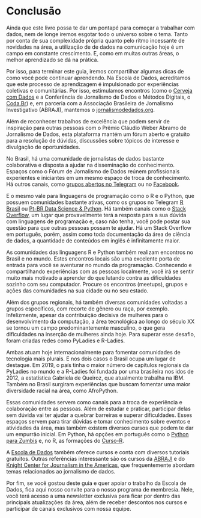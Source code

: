 # Conclusão
Ainda que este livro possa te dar um pontapé para começar a trabalhar com dados, nem de longe iremos esgotar todo o universo sobre o tema. Tanto por conta de sua complexidade própria quanto pelo ritmo incessante de novidades na área, a utilização de de dados na comunicação hoje é um campo em constante crescimento. E, como em muitas outras áreas, o melhor aprendizado se dá na prática.

Por isso, para terminar este guia, iremos compartilhar algumas dicas de como você pode continuar aprendendo. Na Escola de Dados, acreditamos que este processo de aprendizagem é impulsionado por experiências coletivas e comunitárias. Por isso, estimulamos encontros (como o [Cerveja com Dados](https://escoladedados.org/2018/02/que-tal-organizar-um-cerveja-com-dados-em-sua-cidade/) e a Conferência de Jornalismo de Dados e Métodos Digitais, o [Coda.Br](http://coda.escoladedados.org/)) e, em parceria com a Associação Brasileira de Jornalismo Investigativo (ABRAJI), mantemos o [jornalismodedados.org](http://jornalismodedados.org/).

Além de reconhecer trabalhos de excelência que podem servir de inspiração para outras pessoas com o Prêmio Cláudio Weber Abramo de Jornalismo de Dados, esta plataforma mantém um fórum aberto e gratuito para a resolução de dúvidas, discussões sobre tópicos de interesse e divulgação de oportunidades.

No Brasil, há uma comunidade de jornalistas de dados bastante colaborativa e disposta a ajudar na disseminação do conhecimento. Espaços como o Fórum de Jornalismo de Dados reúnem profissionais experientes e iniciantes em um mesmo espaço de troca de conhecimento. Há outros canais, como [grupos abertos no Telegram](https://t.me/joinchat/APE1P0zjg2w1mLdAlp9MUg) ou no [Facebook](https://www.facebook.com/groups/jornalismodedados).

E o mesmo vale para linguagens de programação como o R e o Python, que possuem comunidades bastante ativas, como os grupos no Telegram [R Brasil](https://t.me/rbrasiloficial) ou [Pt-BR Data Science &amp; Python](https://t.me/datasciencepython). Há também canais como o [Stack Overflow](https://stackoverflow.com/), um lugar que provavelmente terá a resposta para a sua dúvida com linguagens de programação e, caso não tenha, você pode postar sua questão para que outras pessoas possam te ajudar. Há um Stack Overflow em português, porém, assim como toda documentação da área de ciência de dados, a quantidade de conteúdos em inglês é infinitamente maior.

As comunidades das linguagens R e Python também realizam encontros no Brasil e no mundo. Estes encontros locais são uma excelente porta de entrada para você se aventurar no mundo da programação. Conhecendo e compartilhando experiências com as pessoas localmente, você irá se sentir muito mais motivado a aprender do que lutando contra as dificuldades sozinho com seu computador. Procure os encontros (meetups), grupos e ações das comunidades na sua cidade ou no seu estado.

Além dos grupos regionais, há também diversas comunidades voltadas a grupos específicos, com recorte de gênero ou raça, por exemplo. Infelizmente, apesar da contribuição decisiva de mulheres para o desenvolvimento da computação, a área tecnológica ao longo do século XX se tornou um campo predominantemente masculino, o que gera dificuldades na inserção de mulheres ainda hoje. Para superar esse desafio, foram criadas redes como PyLadies e R-Ladies.

Ambas atuam hoje internacionalmente para fomentar comunidades de tecnologia mais plurais. E nos dois casos o Brasil ocupa um lugar de destaque. Em 2019, o país tinha o maior número de capítulos regionais da PyLadies no mundo e a R-Ladies foi fundada por uma brasileira nos idos de 2012, a estatística Gabriela de Queiroz, que atualmente trabalha na IBM. Também no Brasil surgiram experiências que buscam fomentar uma maior diversidade racial na área, como AfroPython.

Essas comunidades servem como canais para a troca de experiência e colaboração entre as pessoas. Além de estudar e praticar, participar delas sem dúvida vai ter ajudar a quebrar barreiras e superar dificuldades. Esses espaços servem para tirar dúvidas e tomar conhecimento sobre eventos e atividades da área, mas também existem diversos cursos que podem te dar um empurrão inicial. Em Python, há opções em português como o [Python para Zumbis](https://www.pycursos.com/python-para-zumbis/) e, no R, as formações do [Curso-R](https://www.curso-r.com/).

A [Escola de Dados](http://escoladedados.org/) também oferece cursos e conta com diversos tutoriais gratuitos. Outras referências interessante são os cursos da [ABRAJI](https://www.abraji.org.br/) e do [Knight Center for Journalism in the Americas](https://knightcenter.utexas.edu/), que frequentemente abordam temas relacionados ao jornalismo de dados.

Por fim, se você gostou deste guia e quer apoiar o trabalho da Escola de Dados, fica aqui nosso convite para o nosso programa de membresia. Nele, você terá acesso a uma newsletter exclusiva para ficar por dentro das principais atualizações da área, além de receber descontos nos cursos e participar de canais exclusivos com nossa equipe.
